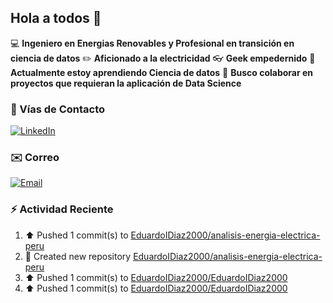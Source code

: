 ## Hola a todos 👋

💻 **Ingeniero en Energias Renovables y Profesional en transición en ciencia de datos**
✏️ **Aficionado a la electricidad**
👓 **Geek empedernido**
🌱 **Actualmente estoy aprendiendo Ciencia de datos**
🤝 **Busco colaborar en proyectos que requieran la aplicación de Data Science**

### 📲 Vías de Contacto

[![LinkedIn](https://img.shields.io/badge/LinkedIn-0077B5?style=for-the-badge&logo=linkedin&logoColor=white)](https://www.linkedin.com/in/eduardodiazdev/)

### ✉️ Correo

[![Email](https://img.shields.io/badge/Email-D14836?style=for-the-badge&logo=gmail&logoColor=white)](eduardoignaciodm@gmail.com)

### :zap: Actividad Reciente
<!--RECENT_ACTIVITY:start-->
1. ⬆️ Pushed 1 commit(s) to [EduardoIDiaz2000/analisis-energia-electrica-peru](https://github.com/EduardoIDiaz2000/analisis-energia-electrica-peru)<br>
2. 📔 Created new repository [EduardoIDiaz2000/analisis-energia-electrica-peru](https://github.com/EduardoIDiaz2000/analisis-energia-electrica-peru)<br>
3. ⬆️ Pushed 1 commit(s) to [EduardoIDiaz2000/EduardoIDiaz2000](https://github.com/EduardoIDiaz2000/EduardoIDiaz2000)<br>
4. ⬆️ Pushed 1 commit(s) to [EduardoIDiaz2000/EduardoIDiaz2000](https://github.com/EduardoIDiaz2000/EduardoIDiaz2000)<br>
<!--RECENT_ACTIVITY:end-->
